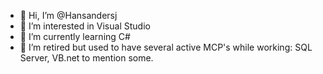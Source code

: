 - 👋 Hi, I’m @Hansandersj
- 👀 I’m interested in Visual Studio
- 🌱 I’m currently learning C#
- 💞️ I’m retired but used to have several active MCP's while working: SQL Server, VB.net to mention some.     

<!---
Hansandersj/Hansandersj is a ✨ special ✨ repository because its `README.md` (this file) appears on your GitHub profile.
You can click the Preview link to take a look at your changes.
--->
